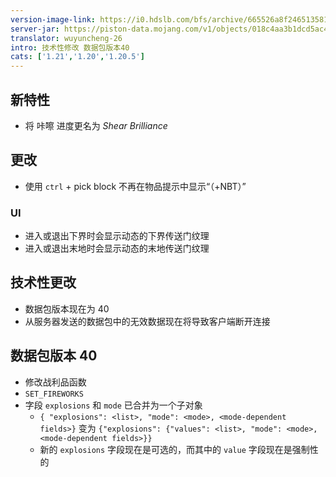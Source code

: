 ```yaml
---
version-image-link: https://i0.hdslb.com/bfs/archive/665526a8f24651358107b436ec857fed8fec4b5a.png
server-jar: https://piston-data.mojang.com/v1/objects/018c4aa3b1dcd5ac4487456de062072de750f729/server.jar
translator: wuyuncheng-26
intro: 技术性修改 数据包版本40
cats: ['1.21','1.20','1.20.5']
---
```

## 新特性
* 将 咔嚓 进度更名为 *Shear Brilliance*

## 更改
* 使用 `ctrl` + pick block 不再在物品提示中显示“（+NBT）”

### UI
* 进入或退出下界时会显示动态的下界传送门纹理
* 进入或退出末地时会显示动态的末地传送门纹理

## 技术性更改
* 数据包版本现在为 40
* 从服务器发送的数据包中的无效数据现在将导致客户端断开连接

## 数据包版本 40
* 修改战利品函数
* `SET_FIREWORKS`
* 字段 `explosions` 和 `mode` 已合并为一个子对象
    * `{ "explosions": <list>, "mode": <mode>, <mode-dependent fields>}` 变为 `{"explosions": {"values": <list>, "mode": <mode>, <mode-dependent fields>}}`
    * 新的 `explosions` 字段现在是可选的，而其中的 `value` 字段现在是强制性的